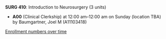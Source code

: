 **SURG 410**: Introduction to Neurosurgery (3 units)

- **A00** (Clinical Clerkship) at 12:00 am–12:00 am on Sunday (location TBA) by Baumgartner, Joel M (A11103418)

[Enrollment numbers over time](./SURG410.tsv)
